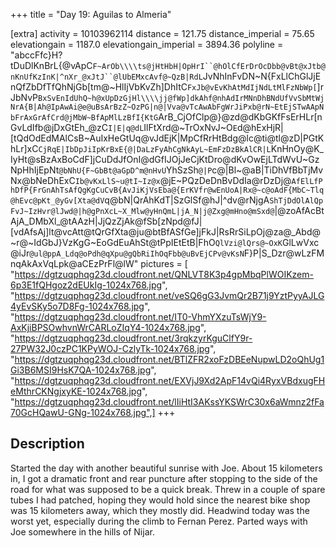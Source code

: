 +++
title = "Day 19: Aguilas to Almeria"

[extra]
activity = 10103962114
distance = 121.75
distance_imperial = 75.65
elevationgain = 1187.0
elevationgain_imperial = 3894.36
polyline = "abccFfc}H?tDuDlKnBrL{@vApC`F~ArOb\\\\ts@jHtHbH|OpHrI``@hOlCfErDrOcDbb@vBt@xJtb@nKnUfKzInK|^nXr_@xJtJ``@lUbEMxcAvf@~QzB|RdL`JvNhInFvDN~N{FxLlChGlJjEnQfZbDfTfQhNjGb[tm@~HlIjVbKvZh]DhItC`FxJb@vEvKhAtMdIjNdLtMlFzNbWp[`]rJbNvP`BxSvEnIdUhQ~h@xUpDzGjHl\\\\jj@fWp]dkAhf@nhAdIrMNnDhBNdUfVvSbMtWjNrA{B|Ah@IpAwAi@e@uBsArBzZ~OzPG|n@|Vva@vTcAwAbFgWrJiPxb@rN~EtEjSTwAApNbFrAxGrAfCrd@jMbW~BfApMlLzBfI{KtG`ArB_CjOfClp@}@zd@dKbGKfFsErHLr[nGvLdIfb@jDxGtEh_@zC`I|E|q@dL`IlFtXrd@~TrOxNvJ~O`E`d@hExHjR|[tQdOdEdMAlCsB~AuIxHeGtUq@vJdEjK|MpCfRrHtBdg@lc@ti@tl@zD|PGtKhLr]xC`CjRqE|IbDpJiIpKrBxE{@|DaLzFyAhCgNkAyL~EmFzDzBkAlCR|L`KnHnOy@K_IyHt@sBzAxBoCdF]jCuDdJfOnI@dGfIJOjJeCjKtDro@dKvOwEjLTdWvU~GzNpHhIjEpNt`@bNhU{F~GbBt@aGpD^m@nHvU`YhSzSh`@|P`c@|Bl~@aB|TiDhVfBbTjMvNx@bNeDhExC`Ib@vKxLlS~u@tI~Iz@x`@jE~PQzDeDnBvDdIa@rDzDj@`AfElLfPhDfP{FrGnAhTsAfQgKgCuCvB{AvJiKjVsEba@{ErKVfr@wEnUoA|Rx@~c@oAdF{MbC~Tlq@hEvc@pKt_@yGv[Xta@dV`q@bN|QrAhKdT|SzGlSf@hJ|^dv@rNjgA`ShTjDdOlAlQpFvJ~IzHvr@lJwd@|h@gPnXcL~X_Mlw@yHnQmL|jA_N|j@Zxg@mHno@mSxd@`|@zoAfAcBtAjA_DMbXl_@tAAzH|JjQzZjAk@fSb[zNpd@fJ|[vdAfsAj]lt@vcAtt@tQrGfXta@ju@btBfASfGe]jFkJ|RsRrSiLpOj@za@_Abd@~r@~IdGbJ}VzKgG~EoGdEuAhSt@tPpIEtEtB|FhO`QlVzi@lQrs@~OxK`GlLwVxc@iJr`@ul@ppA_Ldq@oPdh@qXpu@gQbRiIhOqFbb@uBvEjCPv@vKsN`F}P|S_Dzr@wLzFMnqAkAxVqLpk@aCEzPrFl@lW"
pictures = [ "https://dgtzuqphqg23d.cloudfront.net/QNLVT8K3p4gpMbqPlWOIKzem-6p3E1fQHgoz2dEUkIg-1024x768.jpg", "https://dgtzuqphqg23d.cloudfront.net/veSQ6gG3JvmQr2B71j9YztPyyAJLG4yEvSKy5o7D8Fg-1024x768.jpg", "https://dgtzuqphqg23d.cloudfront.net/IT0-VhmYXzuTsWjY9-AxKjiBPSOwhvnWrCARLoZIqY4-1024x768.jpg", "https://dgtzuqphqg23d.cloudfront.net/3rqkzyrKguClfY9r-27PW32J0czPC1KPyWOJ-CzlyTk-1024x768.jpg", "https://dgtzuqphqg23d.cloudfront.net/BTlZFR2xoFzDBEeNupwLD2oQhUg1Gi3B6MSI9HsK7QA-1024x768.jpg", "https://dgtzuqphqg23d.cloudfront.net/EXVjJ9Xd2ApF14vQi4RyxVBdxugFHeMthrCKNgjxyKE-1024x768.jpg", "https://dgtzuqphqg23d.cloudfront.net/lIiHtI3AKssYKSWrC30x6aWmnz2fFa70GcHQawU-GNg-1024x768.jpg",]
+++

## Description

Started the day with another beautiful sunrise with Joe. About 15 kilometers in, I got a dramatic front and rear puncture after stopping to the side of the road for what was supposed to be a quick break. Threw in a couple of spare tubes I had patched, hoping they would hold since the nearest bike shop was 15 kilometers away, which they mostly did. Headwind today was the worst yet, especially during the climb to Fernan Perez. Parted ways with Joe somewhere in the hills of Nijar.
